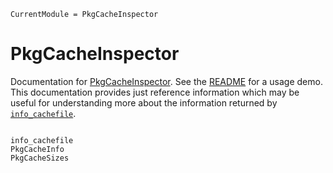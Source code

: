 ```@meta
CurrentModule = PkgCacheInspector
```

# PkgCacheInspector

Documentation for [PkgCacheInspector](https://github.com/timholy/PkgCacheInspector.jl).
See the [README](https://github.com/timholy/PkgCacheInspector.jl#pkgcacheinspector)
for a usage demo. This documentation provides just reference information which may be useful
for understanding more about the information returned by [`info_cachefile`](@ref).

```@index
```

```@docs
info_cachefile
PkgCacheInfo
PkgCacheSizes
```
